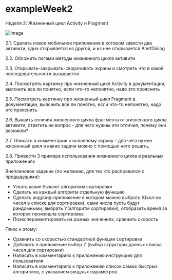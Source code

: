 # exampleWeek2

Неделя 2: Жизненный цикл Activity и Fragment

![image](https://user-images.githubusercontent.com/77270310/179490599-7ef7fa49-f934-4891-bc4a-4bef2d097dcb.png)


2.1. Сделать новое мобильное приложение в котором завести два активити, 
одна открывается из другой, и из нее открывается AlertDialog

2.2. Обложить логами методы жизненного цикла активити

2.3. Открывать-закрывать-сворачивать экраны и смотреть что в какой 
последовательности вызывается

2.4. Посмотреть картинку про жизненный цикл Activity в документации, 
выяснить все ли понятно, если что-то непонятно, надо это прояснить

2.5. Посмотреть картинку про жизненный цикл Fragment в документации, 
выяснить все ли понятно, если что-то непонятно, надо это прояснить

2.6. Выявить отличия жизненного цикла фрагмента от жизненного цикла 
активити, ответить на вопрос - для чего нужны эти отличия, почему они 
возникли?

2.7. Описать в комментарии к основному экрану - для чего нужен 
жизненный цикл и какие задачи можно с помощью него решать, 

2.8. Привести 3 примера использования жизненного цикла в реальных 
приложениях

Внеплановое задание (по желанию, для тех кто расправился с предыдущими):
- Узнать какие бывают алгоритмы сортировки
- Сделать на каждый алгоритм отдельную функцию
- Сделать андроид-приложение в котором можно выбрать X(кол-во чисел в 
списке для сортировки), сами числа пусть будут рандомными, выбрать 
Y(алгоритм сортировки), отобразить время за которое произошла сортировка
- Поэкспериментировать на разных значениях, сравнить скорость

Плюс к этому:
- Сравнить со скоростью стандартной функции сортировки
- Добавить в приложение выбор Z (выбор структуры данных списка чисел 
для сортировки)
- Написать в комментариях к приложению инструкцию для пользователя
- Написать в комментариях к приложению список самых быстрых 
алгоритмов, с указанием входных параметров
